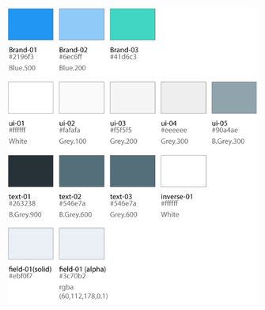![DefaultTheme](https://github.com/LordMorgoth/IoT-Design-Systems/blob/master/01.Style/Colors/DefaultTheme.png)
